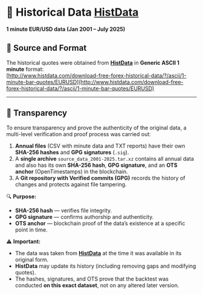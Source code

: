 # 📂 Historical Data [HistData](https://www.histdata.com)  

**1 minute EUR/USD data (Jan 2001 – July 2025)**  

## 📌 Source and Format  
The historical quotes were obtained from **[HistData](https://www.histdata.com)** in **Generic ASCII 1 minute** format:  
[http://www.histdata.com/download-free-forex-historical-data/?/ascii/1-minute-bar-quotes/EURUSD](http://www.histdata.com/download-free-forex-historical-data/?/ascii/1-minute-bar-quotes/EURUSD)  

---

## 📜 Transparency  

To ensure transparency and prove the authenticity of the original data, a multi-level verification and proof process was carried out:  

1. **Annual files** (CSV with minute data and TXT reports) have their own **SHA-256 hashes** and **GPG signatures** (`.sig`).  
2. A **single archive** `source_data_2001-2025.tar.xz` contains all annual data and also has its own **SHA-256 hash**, **GPG signature**, and an **OTS anchor** (OpenTimestamps) in the blockchain.  
3. A **Git repository with Verified commits (GPG)** records the history of changes and protects against file tampering.  

🔍 **Purpose:**  
- **SHA-256 hash** — verifies file integrity.  
- **GPG signature** — confirms authorship and authenticity.  
- **OTS anchor** — blockchain proof of the data’s existence at a specific point in time.  

⚠️ **Important:**  
- The data was taken from **[HistData](https://www.histdata.com)** at the time it was available in its original form.  
- **HistData** may update its history (including removing gaps and modifying quotes).  
- The hashes, signatures, and OTS prove that the backtest was conducted **on this exact dataset**, not on any altered later version.  
